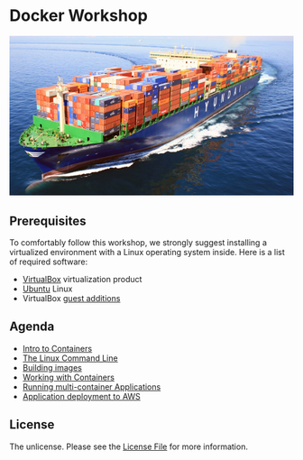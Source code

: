 # Docker Workshop

![Containers](docker-intro-image.jpg)

## Prerequisites

To comfortably follow this workshop, we strongly suggest installing a virtualized environment with a Linux operating system inside. Here is a list of required software:

* [VirtualBox](https://www.virtualbox.org/) virtualization product
* [Ubuntu](https://ubuntu.com/) Linux
* VirtualBox [guest additions](https://linuxconfig.org/virtualbox-install-guest-additions-on-ubuntu-22-04-lts-jammy-jellyfish)

## Agenda

* [Intro to Containers](01_Intro_to_Containers)
* [The Linux Command Line](02_The_Linux_Command_Line)
* [Building images](03_Building_images)
* [Working with Containers](04_Working_with_Containers)
* [Running multi-container Applications](05_Running_multi-container_Applications)
* [Application deployment to AWS](06_Application_deployment_to_AWS)


## License

The unlicense. Please see the [License File](LICENSE) for more information.
